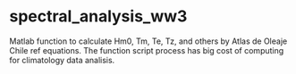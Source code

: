 # spectral_analysis_ww3
Matlab function to calculate Hm0, Tm, Te, Tz, and others by Atlas de Oleaje Chile ref equations.
The function script process has big cost of computing for climatology data analisis. 
